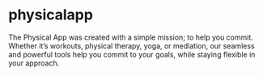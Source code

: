 # physicalapp
The Physical App was created with a simple mission; to help you commit. Whether it’s workouts, physical therapy, yoga, or mediation, our seamless and powerful tools help you commit to your goals, while staying flexible in your approach.
